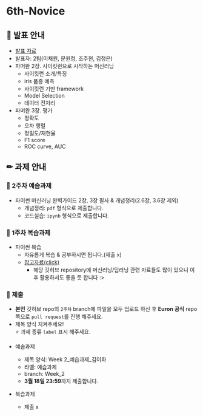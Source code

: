 # 6th-Novice

## 📢 발표 안내
- [발표 자료]()
- 발표자: 2팀(이채원, 문원정, 조주현, 김정은)
- 파머완 2장. 사이킷런으로 시작하는 머신러닝
  - 사이킷런 소개/특징
  - iris 품종 예측
  - 사이킷런 기반 framework
  - Model Selection
  - 데이터 전처리
- 파머완 3장. 평가
  - 정확도
  - 오차 행렬
  - 정밀도/재현율
  - F1 score
  - ROC curve, AUC

## ✏ 과제 안내
### 📍 2주차 예습과제
- 파이썬 머신러닝 완벽가이드 2장, 3장 필사 & 개념정리(2.6장, 3.6장 제외)
  - 개념정리: ```pdf``` 형식으로 제출합니다.
  - 코드실습: ```ipynb``` 형식으로 제출합니다.

### 📍 1주차 복습과제
- 파이썬 복습
  - 자유롭게 복습 & 공부하시면 됩니다.(제출 x)
  - [참고자료(click)](https://github.com/teddylee777/machine-learning/tree/master/00-Python/tutorial)
    * 해당 깃허브 repository에 머신러닝/딥러닝 관련 자료들도 많이 있으니 이후 활용하셔도 좋을 듯 합니다 :>
  
### 📍 제출
- **본인** 깃허브 repo의 ```2주차``` branch에 파일을 모두 업로드 하신 후 **Euron 공식** repo 쪽으로 ```pull request```를 진행 해주세요.
- 제목 양식 지켜주세요!  
⭐ 과제 종류 ```label``` 표시 해주세요.

* 예습과제
  - 제목 양식: Week 2_예습과제_김이화
  - 라벨: 예습과제
  - branch: Week_2
  - **3월 18일 23:59**까지 제출합니다.
  
* 복습과제
  - 제출 x

